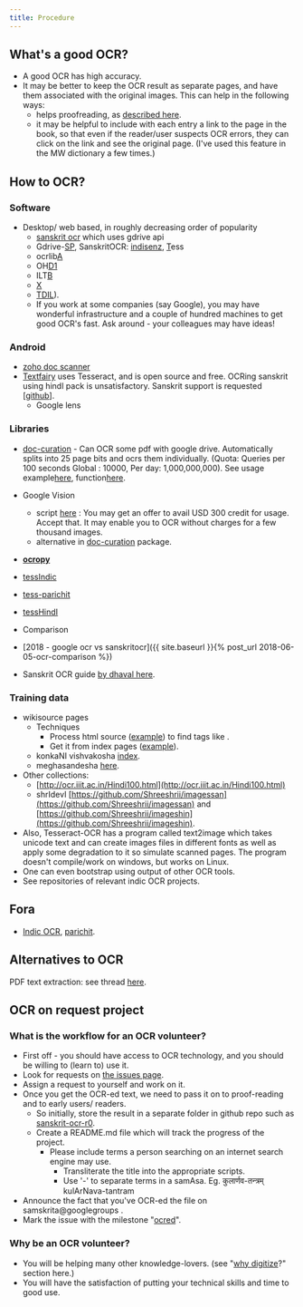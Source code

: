```yaml
---
title: Procedure
---
```


## What's a good OCR?

- A good OCR has high accuracy.
- It may be better to keep the OCR result as separate pages, and have them associated with the original images. This can help in the following ways:
    - helps proofreading, as [described here](corrections.html).
    - it may be helpful to include with each entry a link to the page in the book, so that even if the reader/user suspects OCR errors, they can click on the link and see the original page. (I've used this feature in the MW dictionary a few times.)

## How to OCR?

### Software
- Desktop/ web based,  in roughly decreasing order of popularity
    - [sanskrit ocr](https://ocr.sanskritdictionary.com/) which uses gdrive api
    - Gdrive-[SP](https://groups.google.com/forum/#!topic/sanskrit-programmers/5noVN-XpeVY), SanskritOCR: [indisenz](http://www.indsenz.com/int/index.php), [T](https://github.com/tesseract-ocr)ess
    - ocrlib[A](https://code.google.com/p/ocrlib/)
    - OH[D1](http://learnsanskrit.org/tools/ocr)
    - ILT[B](http://www.cedar.buffalo.edu/ilt/tool.html)
    - [X](http://vimeo.com/4714623)
    - [TDIL](http://ocr.tdil-dc.gov.in/)).
    - If you work at some companies (say Google), you may have wonderful infrastructure and a couple of hundred machines to get good OCR's fast. Ask around - your colleagues may have ideas! 

### Android
- [zoho doc scanner](https://www.indiatvnews.com/technology/news-zoho-doc-scanner-launches-text-recognition-in-12-indian-languages-642074)
- [Textfairy](https://play.google.com/store/apps/details?id=com.renard.ocr&rdid=com.renard.ocr) uses Tesseract, and is open source and free. OCRing sanskrit using hindI pack is unsatisfactory. Sanskrit support is requested \[[github](https://github.com/renard314/textfairy/issues/157)\].
    - Google lens

### Libraries
- [doc-curation](https://github.com/sanskrit-coders/doc_curation/) - Can OCR some pdf with google drive. Automatically splits into 25 page bits and ocrs them individually. (Quota: Queries per 100 seconds Global : 10000, Per day: 1,000,000,000). See usage example[here](https://github.com/sanskrit-coders/doc_curation/blob/master/curation_projects/pdf_tasks.py), function[here](https://github.com/sanskrit-coders/doc_curation/blob/master/doc_curation/pdf.py#L13).
- Google Vision 
  - script [here](https://github.com/lalitaalaalitah/GoogleVisionOCR_Python) : You may get an offer to avail USD 300 credit for usage. Accept that. It may enable you to OCR without charges for a few thousand images.
  - alternative in [doc-curation](https://github.com/sanskrit-coders/doc_curation/) package.
- **[ocropy](https://github.com/tmbdev/ocropy)**
- [tessIndic](https://code.google.com/archive/p/tesseractindic/)
- [tess-parichit](https://code.google.com/archive/p/parichit/downloads)
- [tessHindI](https://sourceforge.net/projects/tesseracthindi/)

-  Comparison
  - [2018 - google ocr vs sanskritocr]({{ site.baseurl }}{% post_url 2018-06-05-ocr-comparison %})
- Sanskrit OCR guide [by dhaval here](https://github.com/sanskrit-coders/sanskrit-ocr-r0/issues/8).

### Training data
- wikisource pages
    - Techniques
        - Process html source ([example](https://sa.wikisource.org/wiki/%E0%A4%AE%E0%A5%87%E0%A4%98%E0%A4%B8%E0%A4%A8%E0%A5%8D%E0%A4%A6%E0%A5%87%E0%A4%B6%E0%A4%83_-_%E0%A4%A6%E0%A4%95%E0%A5%8D%E0%A4%B7%E0%A4%BF%E0%A4%A3%E0%A4%BE%E0%A4%B5%E0%A4%B0%E0%A5%8D%E0%A4%A4%E0%A4%A8%E0%A4%BE%E0%A4%A5%E0%A4%83_-%E0%A5%A7%E0%A5%AF%E0%A5%A7%E0%A5%AF)) to find tags like <span class="pagenum" id=".E0.A5.A9.E0.A5.A7" title="पुटम्:मेघसन्देशः - दक्षिणावर्तनाथः - १९१९.djvu/31"></span>.
        - Get it from index pages ([example](https://sa.wikisource.org/wiki/%E0%A4%AA%E0%A5%81%E0%A4%9F%E0%A4%AE%E0%A5%8D%3A%E0%A4%AE%E0%A5%87%E0%A4%98%E0%A4%B8%E0%A4%A8%E0%A5%8D%E0%A4%A6%E0%A5%87%E0%A4%B6%E0%A4%83_-_%E0%A4%A6%E0%A4%95%E0%A5%8D%E0%A4%B7%E0%A4%BF%E0%A4%A3%E0%A4%BE%E0%A4%B5%E0%A4%B0%E0%A5%8D%E0%A4%A4%E0%A4%A8%E0%A4%BE%E0%A4%A5%E0%A4%83_-_%E0%A5%A7%E0%A5%AF%E0%A5%A7%E0%A5%AF.djvu/31)).
    - konkaNI vishvakosha [index](https://wikisource.org/wiki/Main_Page/Konkani).
    - meghasandesha [here](https://sa.wikisource.org/wiki/%E0%A4%85%E0%A4%A8%E0%A5%81%E0%A4%95%E0%A5%8D%E0%A4%B0%E0%A4%AE%E0%A4%A3%E0%A4%BF%E0%A4%95%E0%A4%BE:%E0%A4%AE%E0%A5%87%E0%A4%98%E0%A4%B8%E0%A4%A8%E0%A5%8D%E0%A4%A6%E0%A5%87%E0%A4%B6%E0%A4%83_-_%E0%A4%A6%E0%A4%95%E0%A5%8D%E0%A4%B7%E0%A4%BF%E0%A4%A3%E0%A4%BE%E0%A4%B5%E0%A4%B0%E0%A5%8D%E0%A4%A4%E0%A4%A8%E0%A4%BE%E0%A4%A5%E0%A4%83_-_%E0%A5%A7%E0%A5%AF%E0%A5%A7%E0%A5%AF.djvu).
- Other collections:
    -  [http://ocr.iiit.ac.in/Hindi100.html](http://ocr.iiit.ac.in/Hindi100.html)
    - shrIdevI [https://github.com/Shreeshrii/imagessan](https://github.com/Shreeshrii/imagessan) and [https://github.com/Shreeshrii/imageshin](https://github.com/Shreeshrii/imageshin).
- Also, Tesseract-OCR has a program called text2image which takes unicode text and can create images files in different fonts as well as apply some degradation to it so simulate scanned pages. The program doesn't compile/work on windows, but works on Linux.
- One can even bootstrap using output of other OCR tools.
- See repositories of relevant indic OCR projects.

## Fora
- [Indic OCR](https://groups.google.com/forum/#!forum/indic-ocr), [parichit](https://groups.google.com/forum/#!forum/parichit-ocr).

## Alternatives to OCR

PDF text extraction: see thread [here](https://groups.google.com/d/msg/sanskrit-programmers/UGwL8dcl1g0/-ign5NVeBQAJ).

## OCR on request project 
### What is the workflow for an OCR volunteer?
- First off - you should have access to OCR technology, and you should be willing to (learn to) use it.
- Look for requests on [the issues page](https://github.com/sanskrit-coders/sanskrit-ocr-r0/issues).
- Assign a request to yourself and work on it.
- Once you get the OCR-ed text, we need to pass it on to proof-reading and to early users/ readers.
    - So initially, store the result in a separate folder in github repo such as [sanskrit-ocr-r0](https://github.com/sanskrit-coders/sanskrit-ocr-r0).
    - Create a README.md file which will track the progress of the project.
        - Please include terms a person searching on an internet search engine may use.
            - Transliterate the title into the appropriate scripts.
            - Use '-' to separate terms in a samAsa. Eg. कुलार्णव-तन्त्रम् kulArNava-tantram
- Announce the fact that you've OCR-ed the file on samskrita@googlegroups .
- Mark the issue with the milestone "[ocred](https://github.com/sanskrit-coders/sanskrit-ocr-r0/milestones/ocred)".

### Why be an OCR volunteer?

- You will be helping many other knowledge-lovers. (see "[why digitize](intro.md)?" section here.)
- You will have the satisfaction of putting your technical skills and time to good use.
